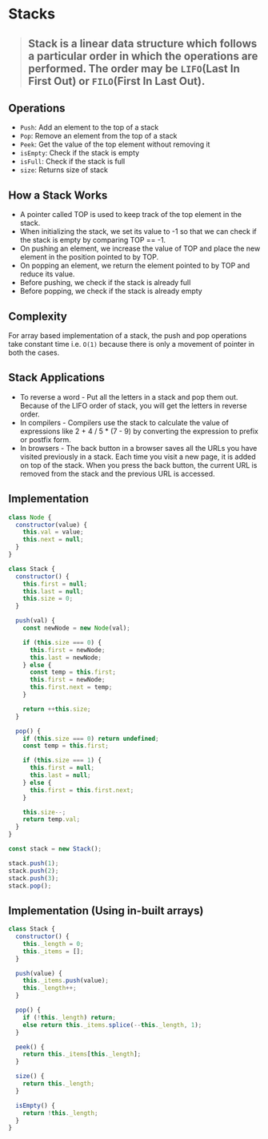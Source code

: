 # Stacks

> ## Stack is a linear data structure which follows a particular order in which the operations are performed. The order may be `LIFO`(Last In First Out) or `FILO`(First In Last Out).

## Operations

- `Push`: Add an element to the top of a stack
- `Pop`: Remove an element from the top of a stack
- `Peek`: Get the value of the top element without removing it
- `isEmpty`: Check if the stack is empty
- `isFull`: Check if the stack is full
- `size`: Returns size of stack

## How a Stack Works

- A pointer called TOP is used to keep track of the top element in the stack.
- When initializing the stack, we set its value to -1 so that we can check if the stack is empty by comparing TOP == -1.
- On pushing an element, we increase the value of TOP and place the new element in the position pointed to by TOP.
- On popping an element, we return the element pointed to by TOP and reduce its value.
- Before pushing, we check if the stack is already full
- Before popping, we check if the stack is already empty

## Complexity

For array based implementation of a stack, the push and pop operations take constant time i.e. `O(1)` because there is only a movement of pointer in both the cases.

## Stack Applications

- To reverse a word - Put all the letters in a stack and pop them out. Because of the LIFO order of stack, you will get the letters in reverse order.
- In compilers - Compilers use the stack to calculate the value of expressions like 2 + 4 / 5 \* (7 - 9) by converting the expression to prefix or postfix form.
- In browsers - The back button in a browser saves all the URLs you have visited previously in a stack. Each time you visit a new page, it is added on top of the stack. When you press the back button, the current URL is removed from the stack and the previous URL is accessed.

## Implementation

```js
class Node {
  constructor(value) {
    this.val = value;
    this.next = null;
  }
}

class Stack {
  constructor() {
    this.first = null;
    this.last = null;
    this.size = 0;
  }

  push(val) {
    const newNode = new Node(val);

    if (this.size === 0) {
      this.first = newNode;
      this.last = newNode;
    } else {
      const temp = this.first;
      this.first = newNode;
      this.first.next = temp;
    }

    return ++this.size;
  }

  pop() {
    if (this.size === 0) return undefined;
    const temp = this.first;

    if (this.size === 1) {
      this.first = null;
      this.last = null;
    } else {
      this.first = this.first.next;
    }

    this.size--;
    return temp.val;
  }
}

const stack = new Stack();

stack.push(1);
stack.push(2);
stack.push(3);
stack.pop();
```

## Implementation (Using in-built arrays)

```js
class Stack {
  constructor() {
    this._length = 0;
    this._items = [];
  }

  push(value) {
    this._items.push(value);
    this._length++;
  }

  pop() {
    if (!this._length) return;
    else return this._items.splice(--this._length, 1);
  }

  peek() {
    return this._items[this._length];
  }

  size() {
    return this._length;
  }

  isEmpty() {
    return !this._length;
  }
}
```
